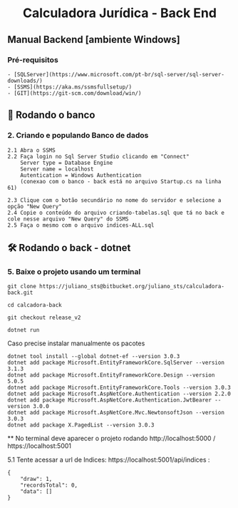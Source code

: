 <h1 align="center">

Calculadora Jurídica - Back End
</h1>


## Manual Backend [ambiente Windows]

###  Pré-requisitos
    
    - [SQLServer](https://www.microsoft.com/pt-br/sql-server/sql-server-downloads/)
    - [SSMS](https://aka.ms/ssmsfullsetup/)
    - [GIT](https://git-scm.com/download/win/)

## 🎲 Rodando o banco


### 2. Criando e populando Banco de dados
    2.1 Abra o SSMS
    2.2 Faça login no Sql Server Studio clicando em "Connect"
        Server type = Database Engine
        Server name = localhost
        Autentication = Windows Authentication
        (conexao com o banco - back está no arquivo Startup.cs na linha 61)

    2.3 Clique com o botão secundário no nome do servidor e selecione a opção "New Query"
    2.4 Copie o conteúdo do arquivo criando-tabelas.sql que tá no back e cole nesse arquivo "New Query" do SSMS
    2.5 Faça o mesmo com o arquivo indices-ALL.sql

## 🛠 Rodando o back - dotnet

### 5. Baixe o projeto usando um terminal

```
git clone https://juliano_sts@bitbucket.org/juliano_sts/calculadora-back.git

```
```
cd calcadora-back
```
```
git checkout release_v2
```

```
dotnet run
```

Caso precise instalar manualmente os pacotes
```
dotnet tool install --global dotnet-ef --version 3.0.3
dotnet add package Microsoft.EntityFrameworkCore.SqlServer --version 3.1.3
dotnet add package Microsoft.EntityFrameworkCore.Design --version 5.0.5
dotnet add package Microsoft.EntityFrameworkCore.Tools --version 3.0.3
dotnet add package Microsoft.AspNetCore.Authentication --version 2.2.0
dotnet add package Microsoft.AspNetCore.Authentication.JwtBearer --version 3.0.0
dotnet add package Microsoft.AspNetCore.Mvc.NewtonsoftJson --version 3.0.3
dotnet add package X.PagedList --version 3.0.3

```

** No terminal deve aparecer o projeto rodando http://localhost:5000 / https://localhost:5001

5.1 Tente acessar a url de Indices: https://localhost:5001/api/indices :

```
{
    "draw": 1,
    "recordsTotal": 0,
    "data": []
}
```